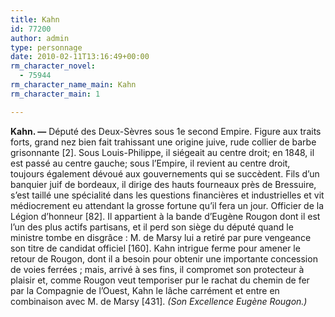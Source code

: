 ```yaml
---
title: Kahn
id: 77200
author: admin
type: personnage
date: 2010-02-11T13:16:49+00:00
rm_character_novel:
  - 75944
rm_character_name_main: Kahn
rm_character_main: 1

---
```

**Kahn. —** Député des Deux-Sèvres sous 1e second Empire. Figure aux traits forts, grand nez bien fait trahissant une origine juive, rude collier de barbe grisonnante [2]. Sous Louis-Philippe, il siégeait au centre droit; en 1848, il est passé au centre gauche; sous l&rsquo;Empire, il revient au centre droit, toujours également dévoué aux gouvernements qui se succèdent. Fils d&rsquo;un banquier juif de bordeaux, il dirige des hauts fourneaux près de Bressuire, s&rsquo;est taillé une spécialité dans les questions financières et industrielles et vit médiocrement eu attendant la grosse fortune qu&rsquo;il fera un jour. Officier de la Légion d&rsquo;honneur [82]. Il appartient à la bande d&rsquo;Eugène Rougon dont il est l&rsquo;un des plus actifs partisans, et il perd son siège du député quand le ministre tombe en disgrâce : M. de Marsy lui a retiré par pure vengeance son titre de candidat officiel [160]. Kahn intrigue ferme pour amener le retour de Rougon, dont il a besoin pour obtenir une importante concession de voies ferrées ; mais, arrivé à ses fins, il compromet son protecteur à plaisir et, comme Rougon veut temporiser pur le rachat du chemin de fer par la Compagnie de l&rsquo;Ouest, Kahn le lâche carrément et entre en combinaison avec M. de Marsy [431]. _(Son Excellence Eugène Rougon.)_